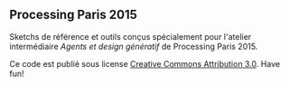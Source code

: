 Processing Paris 2015
------

Sketchs de référence et outils conçus spécialement pour l'atelier intermédiaire *Agents et design génératif* de Processing Paris 2015.

Ce code est publié sous license [Creative Commons Attribution 3.0](https://creativecommons.org/licenses/by/3.0/). Have fun!
